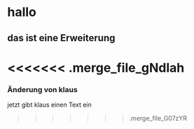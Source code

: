 # hallo

## das ist eine Erweiterung

<<<<<<< .merge_file_gNdlah
=======
### Änderung von klaus

jetzt gibt klaus einen Text ein
>>>>>>> .merge_file_G07zYR

